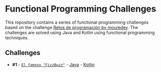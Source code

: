 # Functional Programming Challenges

This repository contains a series of functional programming challenges based on the challenge [Retos de programación by mouredev](https://retosdeprogramacion.com/ejercicios). The challenges are solved using Java and Kotlin using functional programming techniques.

## Challenges

- **#1** - [`El famoso "FizzBuzz"`](./challenges/1_fizzbuzz.md) - [Java](./src/main/java/org/example/challenges/Challenge1.java) - [Kotlin](./src/main/java/org/example/challenges/Challenge1.kt)